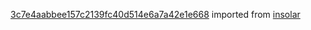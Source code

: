 [3c7e4aabbee157c2139fc40d514e6a7a42e1e668](https://github.com/insolar/insolar/commit/3c7e4aabbee157c2139fc40d514e6a7a42e1e668) imported from [insolar](https://github.com/insolar/insolar)
